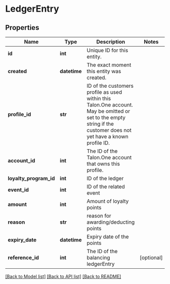# LedgerEntry

## Properties
Name | Type | Description | Notes
------------ | ------------- | ------------- | -------------
**id** | **int** | Unique ID for this entity. | 
**created** | **datetime** | The exact moment this entity was created. | 
**profile_id** | **str** | ID of the customers profile as used within this Talon.One account. May be omitted or set to the empty string if the customer does not yet have a known profile ID. | 
**account_id** | **int** | The ID of the Talon.One account that owns this profile. | 
**loyalty_program_id** | **int** | ID of the ledger | 
**event_id** | **int** | ID of the related event | 
**amount** | **int** | Amount of loyalty points | 
**reason** | **str** | reason for awarding/deducting points | 
**expiry_date** | **datetime** | Expiry date of the points | 
**reference_id** | **int** | The ID of the balancing ledgerEntry | [optional] 

[[Back to Model list]](../README.md#documentation-for-models) [[Back to API list]](../README.md#documentation-for-api-endpoints) [[Back to README]](../README.md)


